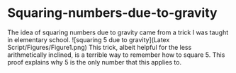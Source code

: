 # Squaring-numbers-due-to-gravity
The idea of squaring numbers due to gravity came from a trick I was taught in elementary school.
![squaring 5 due to gravity](Latex Script/Figures/Figure1.png)
This trick, albeit helpful for the less arithmetically inclined, is a terrible way to remember how to square 5. This proof explains why 5 is the only number that this applies to.

